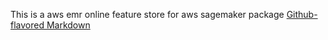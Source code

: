 This is a aws emr online feature store for aws sagemaker package
[Github-flavored Markdown](https://guides.github.com/features/mastering-markdown/)
